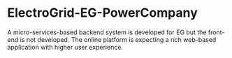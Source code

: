 # ElectroGrid-EG-PowerCompany


A micro-services-based backend system is developed for EG but the front-end is not developed. The
online platform is expecting a rich web-based application with higher user experience. 

